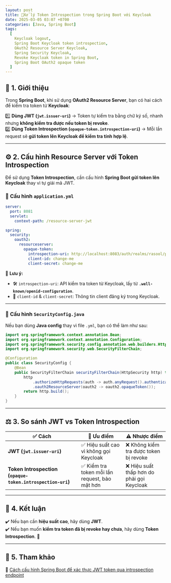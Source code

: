 ```yaml
---
layout: post
title: 🔐Xử lý Token Introspection trong Spring Boot với Keycloak
date: 2025-03-05 03:07 +0700
categories: [Java, Spring Boot]
tags:
  [
    Keycloak logout,
    Spring Boot Keycloak token introspection,
    OAuth2 Resource Server Keycloak,
    Spring Security Keycloak,
    Revoke Keycloak token in Spring Boot,
    Spring Boot OAuth2 opaque token
  ]
---
```

## 📌 1. Giới thiệu

Trong **Spring Boot**, khi sử dụng **OAuth2 Resource Server**, bạn có hai cách để kiểm tra token từ **Keycloak**:

1️⃣ **Dùng JWT (`jwt.issuer-uri`)** → Token tự kiểm tra bằng chữ ký số, nhanh nhưng **không kiểm tra được nếu token bị revoke**.  
2️⃣ **Dùng Token Introspection (`opaque-token.introspection-uri`)** → Mỗi lần request sẽ **gửi token lên Keycloak để kiểm tra tính hợp lệ**.

---

## ⚙️ 2. Cấu hình Resource Server với Token Introspection

Để sử dụng **Token Introspection**, cần cấu hình **Spring Boot gửi token lên Keycloak** thay vì tự giải mã JWT.

### 📄 **Cấu hình `application.yml`**

```yaml
server:
  port: 8081
  servlet:
    context-path: /resource-server-jwt

spring:
  security:
    oauth2:
      resourceserver:
        opaque-token:
          introspection-uri: http://localhost:8083/auth/realms/rasool/protocol/openid-connect/token/introspect
          client-id: change-me
          client-secret: change-me
```

🔹 **Lưu ý:**

- 🛠 `introspection-uri`: API kiểm tra token từ Keycloak, lấy từ **`.well-known/openid-configuration`**.
- 🔑 `client-id` & `client-secret`: Thông tin client đăng ký trong Keycloak.

---

### 📄 **Cấu hình `SecurityConfig.java`**

Nếu bạn dùng **Java config** thay vì file `.yml`, bạn có thể làm như sau:

```java
import org.springframework.context.annotation.Bean;
import org.springframework.context.annotation.Configuration;
import org.springframework.security.config.annotation.web.builders.HttpSecurity;
import org.springframework.security.web.SecurityFilterChain;

@Configuration
public class SecurityConfig {
    @Bean
    public SecurityFilterChain securityFilterChain(HttpSecurity http) throws Exception {
        http
            .authorizeHttpRequests(auth -> auth.anyRequest().authenticated())
            .oauth2ResourceServer(oauth2 -> oauth2.opaqueToken());
        return http.build();
    }
}
```

---

## ⚖️ 3. So sánh JWT vs Token Introspection

| ✅ **Cách** | 🚀 **Ưu điểm** | ⚠️ **Nhược điểm** |
|--------------------------------|----------------------------------|--------------------------------|
| **JWT (`jwt.issuer-uri`)** | ✅ Hiệu suất cao vì không gọi Keycloak | ❌ Không kiểm tra được token bị revoke |
| **Token Introspection (`opaque-token.introspection-uri`)** | ✅ Kiểm tra token mỗi lần request, bảo mật hơn | ❌ Hiệu suất thấp hơn do phải gọi Keycloak |

---

## 🎯 4. Kết luận

✔️ Nếu bạn cần **hiệu suất cao**, hãy dùng **JWT**.  
✔️ Nếu bạn muốn **kiểm tra token đã bị revoke hay chưa**, hãy dùng **Token Introspection**. 🚀

---

## 🔗 5. Tham khảo

📌 [Cách cấu hình Spring Boot để xác thực JWT token qua introspection endpoint](https://stackoverflow.com/questions/73266668/how-to-configure-spring-boot-to-validate-jwt-token-with-call-instropection-endpo)